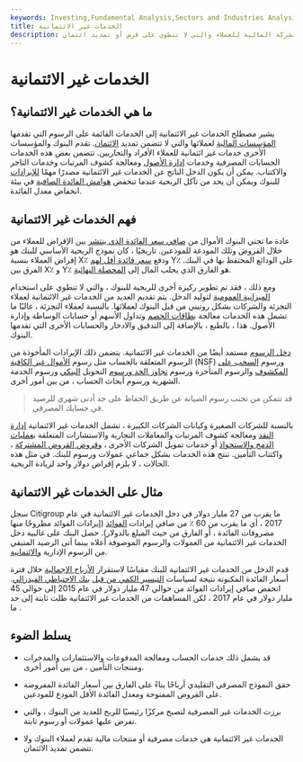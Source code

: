 ```yaml
---
keywords: Investing,Fundamental Analysis,Sectors and Industries Analysis,Sectors and Industries
title: الخدمات غير الائتمانية
description: الخدمات غير الائتمانية هي الخدمات أو المنتجات التي يقدمها البنك أو الشركة المالية للعملاء والتي لا تنطوي على قرض أو تمديد ائتمان.
---
```


# الخدمات غير الائتمانية
## ما هي الخدمات غير الائتمانية؟

يشير مصطلح الخدمات غير الائتمانية إلى الخدمات القائمة على الرسوم التي تقدمها [المؤسسات المالية](/financialinstitution) لعملائها والتي لا تتضمن تمديد [الائتمان](/credit). تقدم البنوك والمؤسسات الأخرى خدمات غير ائتمانية للعملاء الأفراد والتجاريين. تتضمن بعض هذه الخدمات الحسابات المصرفية وخدمات [إدارة الأصول](/assetmanagement) ومعالجة كشوف المرتبات وخدمات التاجر والاكتتاب. يمكن أن يكون الدخل الناتج عن الخدمات غير الائتمانية مصدرًا مهمًا [للإيرادات](/revenue) للبنوك ويمكن أن يحد من تآكل الربحية عندما تنخفض [هوامش الفائدة الصافية](/margin) في بيئة انخفاض معدل الفائدة.

## فهم الخدمات غير الائتمانية

عادة ما تجني البنوك الأموال من [صافي سعر الفائدة الذي ينتشر](/net-interest-rate-spread) بين الإقراض للعملاء من خلال القروض وتلك المودعة للمودعين. تاريخيًا ، كان نموذج الربحية الأساسي للبنك هو إقراض العملاء بنسبة X٪ ودفع [سعر فائدة أقل لهم](/interestrate) Y٪ على الودائع المحتفظ بها في البنك. الفرق بين X٪ و Y٪ هو الفارق الذي يجلب المال إلى [المحصلة النهائية](/bottomline).

ومع ذلك ، فقد تم تطوير ركيزة أخرى للربحية للبنوك ، والتي لا تنطوي على استخدام [الميزانية العمومية](/balancesheet) لتوليد الدخل. يتم تقديم العديد من الخدمات غير الائتمانية لعملاء التجزئة والشركات بشكل روتيني من قبل البنوك لعملائها. بالنسبة لعملاء التجزئة ، غالبًا ما تشمل هذه الخدمات معالجة [بطاقات الخصم](/debitcard) وتداول الأسهم أو حسابات الوساطة وإدارة الأصول. هذا ، بالطبع ، بالإضافة إلى التدقيق والادخار والحسابات الأخرى التي تقدمها البنوك.

[دخل الرسوم](/fee-income) مستمد أيضًا من الخدمات غير الائتمانية. يتضمن ذلك الإيرادات المأخوذة من الرسوم المتعلقة بالحساب مثل رسوم [الأموال غير الكافية](/nsf) (NSF) ورسوم [السحب على المكشوف](/overdraft) والرسوم المتأخرة ورسوم [تجاوز الحد ورسوم](/overlimit-fee) التحويل [البنكي](/wiretransfer) ورسوم الخدمة الشهرية ورسوم أبحاث الحساب ، من بين أمور أخرى.

> قد تتمكن من تجنب رسوم الصيانة عن طريق الحفاظ على حد أدنى شهري للرصيد في حسابك المصرفي.

>

بالنسبة للشركات الصغيرة وكيانات الشركات الكبيرة ، تشمل الخدمات غير الائتمانية [إدارة النقد](/cash-management) ومعالجة كشوف المرتبات والمعاملات التجارية والاستشارات المتعلقة [بعمليات الدمج والاستحواذ](/mergersandacquisitions) أو خدمات تمويل الشركات الأخرى ، [وقروض القروض المشتركة](/loansyndication) ، واكتتاب التأمين. تنتج هذه الخدمات بشكل جماعي عمولات ورسوم للبنك. في مثل هذه الحالات ، لا يلزم إقراض دولار واحد لزيادة الربحية.

## مثال على الخدمات غير الائتمانية

سجل Citigroup ما يقرب من 27 مليار دولار في دخل الخدمات غير الائتمانية في عام 2017 ، أي ما يقرب من 60 ٪ من صافي إيرادات [الفوائد](/interest) (إيرادات الفوائد مطروحًا منها مصروفات الفائدة ، أو الفارق من حيث المبلغ بالدولار). حصل البنك على غالبية دخل الخدمات غير الائتمانية من العمولات والرسوم الموصوفة أعلاه بينما أتى الرصيد المتبقي من الرسوم الإدارية [والائتمانية](/fiduciary).

قدم الدخل من الخدمات غير الائتمانية للبنك مقياسًا لاستقرار [الأرباح الإجمالية](/earnings) خلال فترة أسعار الفائدة المكبوتة نتيجة لسياسات [التيسير الكمي من قبل](/quantitative-easing) [بنك الاحتياطي الفيدرالي](/federalreservebank). انخفض صافي إيرادات الفوائد من حوالي 47 مليار دولار في عام 2015 إلى حوالي 45 مليار دولار في عام 2017 ، لكن المساهمات من الخدمات غير الائتمانية ظلت ثابتة إلى حد ما .

## يسلط الضوء

- قد يشمل ذلك خدمات الحساب ومعالجة المدفوعات والاستثمارات والمدخرات ومنتجات التأمين ، من بين أمور أخرى.

- حقق النموذج المصرفي التقليدي أرباحًا بناءً على الفارق بين أسعار الفائدة المفروضة على القروض الممنوحة ومعدل الفائدة الأقل المودع للمودعين.

- برزت الخدمات غير المصرفية لتصبح مركزًا رئيسيًا للربح للعديد من البنوك ، والتي تفرض عليها عمولات أو رسوم ثابتة.

- الخدمات غير الائتمانية هي خدمات مصرفية أو منتجات مالية تقدم لعملاء البنوك ولا تتضمن تمديد الائتمان.


